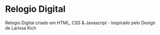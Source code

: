 # Relogio Digital
 Relogio Digital criado em HTML, CSS & Javascript - Inspirado pelo Design de Larissa Kich
 

